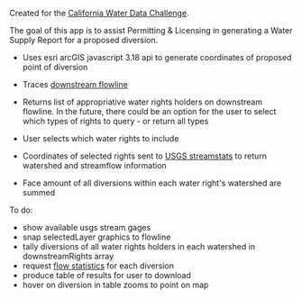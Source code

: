 Created for the [California Water Data Challenge](http://waterchallenge.data.ca.gov/).

The goal of this app is to assist Permitting & Licensing in generating a Water Supply Report for a proposed diversion.

- Uses esri arcGIS javascript 3.18 api to generate coordinates of proposed point of diversion

- Traces [downstream flowline](https://txpub.usgs.gov/DSS/streamer/api/3.14/web/index.html)

- Returns list of appropriative water rights holders on downstream flowline. In the future, there could be an option for the user to select which types of rights to query - or return all types

- User selects which water rights to include

- Coordinates of selected rights sent to [USGS streamstats](http://streamstatsags.cr.usgs.gov/streamstatsservices/#/) to return watershed and streamflow information

- Face amount of all diversions within each water right's watershed are summed

To do:
- show available usgs stream gages
- snap selectedLayer graphics to flowline
- tally diversions of all water rights holders in each watershed in downstreamRights array
- request [flow statistics](http://streamstatsags.cr.usgs.gov/streamstatsservices/) for each diversion 
- produce table of results for user to download
- hover on diversion in table zooms to point on map